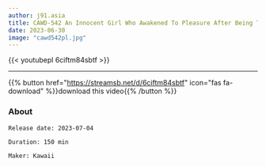 ```yaml
---
author: j91.asia
title: CAWD-542 An Innocent Girl Who Awakened To Pleasure After Being Train Slut That Day Raw Yuuhi Shitara
date: 2023-06-30
image: "cawd542pl.jpg"
---
```



{{< youtubepl 6ciftm84sbtf >}}
___

{{% button href="https://streamsb.net/d/6ciftm84sbtf" icon="fas fa-download" %}}download this video{{% /button %}}
### About

`Release date: 2023-07-04`

`Duration: 150 min`

`Maker:	Kawaii`